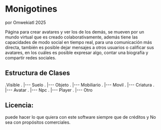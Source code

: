 # Monigotines

por Omwekiatl 2025

Página para crear avatares y ver los de los demás, se mueven por un mundo virtual que es creado colaborativamente, además tiene las capacidades de modo social en tiempo real, para una comunicación más directa, también es posible dejar mensajes a otros usuarios o calificar sus avatares, en los cuáles es posible expresar algo, contar una biografía y compartir redes sociales.

## Estructura de Clases

.Visible
.   |--- Suelo
.   |--- Objeto
.          |--- Mobiliario
.          |--- Movil
.                 |--- Criatura
.                 |--- Avatar
.                        |--- Npc
.                        |--- Player
.                        |--- Otro

## Licencia:

puede hacer lo que quiera con este software siempre que de créditos y No sea con propósitos comerciales.
